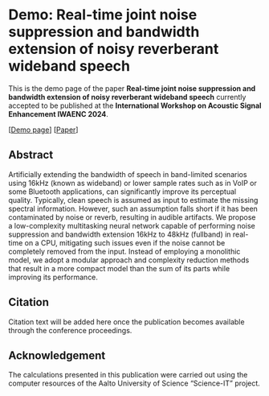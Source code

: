 # Demo: Real-time joint noise suppression and bandwidth extension of noisy reverberant wideband speech

This is the demo page of the paper **Real-time joint noise suppression and bandwidth extension of noisy reverberant wideband speech** currently accepted to be published at the **International Workshop on Acoustic Signal Enhancement IWAENC 2024**.

[[Demo page](https://eagomez2.github.io/rt-joint-ns-bwe/)] [[Paper]([https://ieeexplore.ieee.org/document/10694458](https://research.aalto.fi/en/publications/real-time-joint-noise-suppression-and-bandwidth-extension-of-nois))]

## Abstract
Artificially extending the bandwidth of speech in band-limited scenarios using 16kHz (known as wideband) or lower sample rates such as in VoIP or some Bluetooth applications, can significantly improve its perceptual quality. Typically, clean speech is assumed as input to estimate the missing spectral information. However, such an assumption falls short if it has been contaminated by noise or reverb, resulting in audible artifacts. We propose a low-complexity multitasking neural network capable of performing noise suppression and bandwidth extension 16kHz to 48kHz (fullband) in real-time on a CPU, mitigating such issues even if the noise cannot be completely removed from the input. Instead of employing a monolithic model, we adopt a modular approach and complexity reduction methods that result in a more compact model than the sum of its parts while improving its performance.

## Citation
Citation text will be added here once the publication becomes available through the conference proceedings.

## Acknowledgement
The calculations presented in this publication were carried out using the computer resources of the Aalto University of Science “Science-IT” project.
